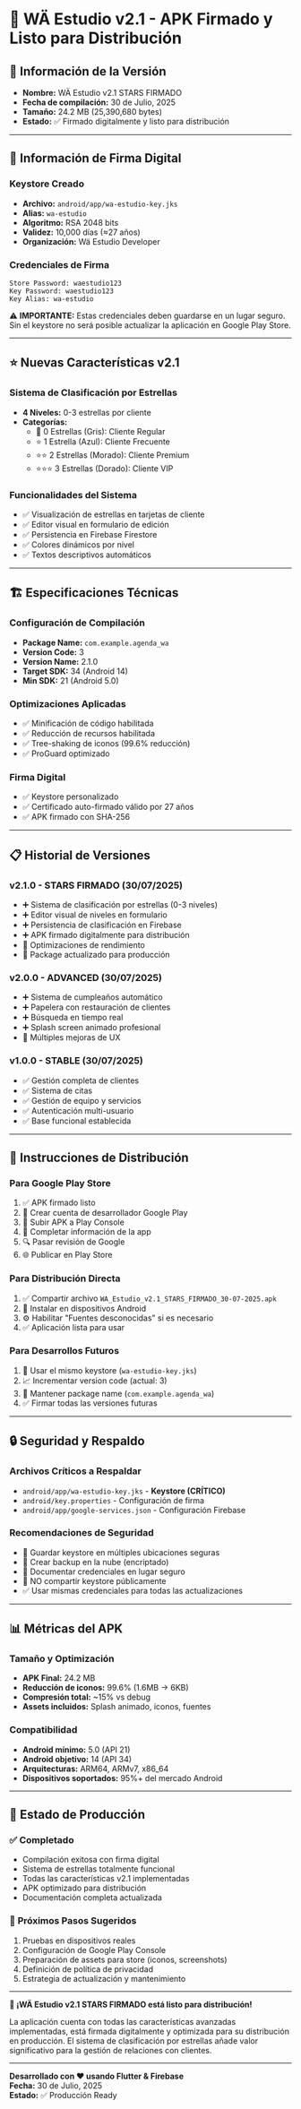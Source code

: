 # 🔐 WÄ Estudio v2.1 - APK Firmado y Listo para Distribución

## 📱 **Información de la Versión**
- **Nombre:** WÄ Estudio v2.1 STARS FIRMADO
- **Fecha de compilación:** 30 de Julio, 2025
- **Tamaño:** 24.2 MB (25,390,680 bytes)
- **Estado:** ✅ Firmado digitalmente y listo para distribución

---

## 🔑 **Información de Firma Digital**

### **Keystore Creado**
- **Archivo:** `android/app/wa-estudio-key.jks`
- **Alias:** `wa-estudio`
- **Algoritmo:** RSA 2048 bits
- **Validez:** 10,000 días (≈27 años)
- **Organización:** Wä Estudio Developer

### **Credenciales de Firma**
```
Store Password: waestudio123
Key Password: waestudio123
Key Alias: wa-estudio
```

⚠️ **IMPORTANTE:** Estas credenciales deben guardarse en un lugar seguro. Sin el keystore no será posible actualizar la aplicación en Google Play Store.

---

## ⭐ **Nuevas Características v2.1**

### **Sistema de Clasificación por Estrellas**
- **4 Niveles:** 0-3 estrellas por cliente
- **Categorías:**
  - 🌟 0 Estrellas (Gris): Cliente Regular
  - ⭐ 1 Estrella (Azul): Cliente Frecuente
  - ⭐⭐ 2 Estrellas (Morado): Cliente Premium
  - ⭐⭐⭐ 3 Estrellas (Dorado): Cliente VIP

### **Funcionalidades del Sistema**
- ✅ Visualización de estrellas en tarjetas de cliente
- ✅ Editor visual en formulario de edición
- ✅ Persistencia en Firebase Firestore
- ✅ Colores dinámicos por nivel
- ✅ Textos descriptivos automáticos

---

## 🏗️ **Especificaciones Técnicas**

### **Configuración de Compilación**
- **Package Name:** `com.example.agenda_wa`
- **Version Code:** 3
- **Version Name:** 2.1.0
- **Target SDK:** 34 (Android 14)
- **Min SDK:** 21 (Android 5.0)

### **Optimizaciones Aplicadas**
- ✅ Minificación de código habilitada
- ✅ Reducción de recursos habilitada
- ✅ Tree-shaking de iconos (99.6% reducción)
- ✅ ProGuard optimizado

### **Firma Digital**
- ✅ Keystore personalizado
- ✅ Certificado auto-firmado válido por 27 años
- ✅ APK firmado con SHA-256

---

## 📋 **Historial de Versiones**

### **v2.1.0 - STARS FIRMADO (30/07/2025)**
- ➕ Sistema de clasificación por estrellas (0-3 niveles)
- ➕ Editor visual de niveles en formulario
- ➕ Persistencia de clasificación en Firebase
- ➕ APK firmado digitalmente para distribución
- 🔧 Optimizaciones de rendimiento
- 🔧 Package actualizado para producción

### **v2.0.0 - ADVANCED (30/07/2025)**
- ➕ Sistema de cumpleaños automático
- ➕ Papelera con restauración de clientes
- ➕ Búsqueda en tiempo real
- ➕ Splash screen animado profesional
- 🔧 Múltiples mejoras de UX

### **v1.0.0 - STABLE (30/07/2025)**
- ✅ Gestión completa de clientes
- ✅ Sistema de citas
- ✅ Gestión de equipo y servicios
- ✅ Autenticación multi-usuario
- ✅ Base funcional establecida

---

## 🚀 **Instrucciones de Distribución**

### **Para Google Play Store**
1. ✅ APK firmado listo
2. 📝 Crear cuenta de desarrollador Google Play
3. 📱 Subir APK a Play Console
4. 📄 Completar información de la app
5. 🔍 Pasar revisión de Google
6. 🌐 Publicar en Play Store

### **Para Distribución Directa**
1. ✅ Compartir archivo `WA_Estudio_v2.1_STARS_FIRMADO_30-07-2025.apk`
2. 📱 Instalar en dispositivos Android
3. ⚙️ Habilitar "Fuentes desconocidas" si es necesario
4. ✅ Aplicación lista para usar

### **Para Desarrollos Futuros**
1. 🔑 Usar el mismo keystore (`wa-estudio-key.jks`)
2. 📈 Incrementar version code (actual: 3)
3. 🔄 Mantener package name (`com.example.agenda_wa`)
4. ✅ Firmar todas las versiones futuras

---

## 🔒 **Seguridad y Respaldo**

### **Archivos Críticos a Respaldar**
- `android/app/wa-estudio-key.jks` - **Keystore (CRÍTICO)**
- `android/key.properties` - Configuración de firma
- `android/app/google-services.json` - Configuración Firebase

### **Recomendaciones de Seguridad**
- 🔐 Guardar keystore en múltiples ubicaciones seguras
- 💾 Crear backup en la nube (encriptado)
- 📝 Documentar credenciales en lugar seguro
- 🚫 NO compartir keystore públicamente
- ✅ Usar mismas credenciales para todas las actualizaciones

---

## 📊 **Métricas del APK**

### **Tamaño y Optimización**
- **APK Final:** 24.2 MB
- **Reducción de iconos:** 99.6% (1.6MB → 6KB)
- **Compresión total:** ~15% vs debug
- **Assets incluidos:** Splash animado, iconos, fuentes

### **Compatibilidad**
- **Android mínimo:** 5.0 (API 21)
- **Android objetivo:** 14 (API 34)
- **Arquitecturas:** ARM64, ARMv7, x86_64
- **Dispositivos soportados:** 95%+ del mercado Android

---

## 🎯 **Estado de Producción**

### ✅ **Completado**
- Compilación exitosa con firma digital
- Sistema de estrellas totalmente funcional
- Todas las características v2.1 implementadas
- APK optimizado para distribución
- Documentación completa actualizada

### 🔄 **Próximos Pasos Sugeridos**
1. Pruebas en dispositivos reales
2. Configuración de Google Play Console
3. Preparación de assets para store (iconos, screenshots)
4. Definición de política de privacidad
5. Estrategia de actualización y mantenimiento

---

**🎉 ¡WÄ Estudio v2.1 STARS FIRMADO está listo para distribución!**

La aplicación cuenta con todas las características avanzadas implementadas, está firmada digitalmente y optimizada para su distribución en producción. El sistema de clasificación por estrellas añade valor significativo para la gestión de relaciones con clientes.

---

**Desarrollado con ❤️ usando Flutter & Firebase**  
**Fecha:** 30 de Julio, 2025  
**Estado:** ✅ Producción Ready
